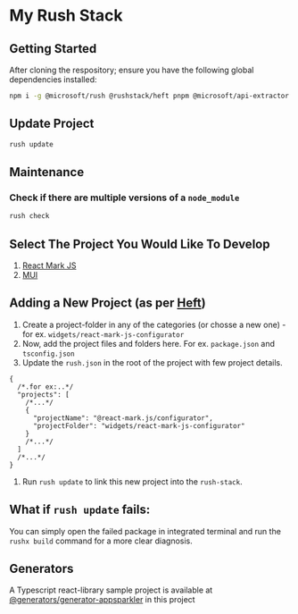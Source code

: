 # My Rush Stack

## Getting Started

After cloning the respository; ensure you have the following global dependencies installed:

```bash
npm i -g @microsoft/rush @rushstack/heft pnpm @microsoft/api-extractor @microsoft/api-documenter
```

## Update Project

```bash
rush update
```

## Maintenance

### Check if there are multiple versions of a `node_module`

```bash
rush check
```

## Select The Project You Would Like To Develop

1. [React Mark JS][react-mark-js]
2. [MUI][mui]

[react-mark-js]: libs/react-mark.js#react-mark-js
[mui]: libs/mui#mui

## Adding a New Project (as per [Heft](https://rushstack.io/pages/heft_tutorials/getting_started/))

1. Create a project-folder in any of the categories (or chosse a new one) - for ex. `widgets/react-mark-js-configurator`
1. Now, add the project files and folders here. For ex. `package.json` and `tsconfig.json`
1. Update the `rush.json` in the root of the project with few project details.

```jsonc
{
  /*.for ex:..*/
  "projects": [
    /*...*/
    {
      "projectName": "@react-mark.js/configurator",
      "projectFolder": "widgets/react-mark-js-configurator"
    }
    /*...*/
  ]
  /*...*/
}
```

1. Run `rush update` to link this new project into the `rush-stack`.

## What if `rush update` fails:

You can simply open the failed package in integrated terminal and run the `rushx build` command for a more clear diagnosis.

## Generators

A Typescript react-library sample project is available at [@generators/generator-appsparkler](@generators/generator-appsparkler/generators/app/) in this project
